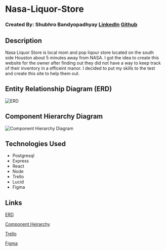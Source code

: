 # Nasa-Liquor-Store

### Created By: Shubhro Bandyopadhyay [LinkedIn](https://www.linkedin.com/in/shubhro-bandyopadhyay-8420a321b/) [Github](https://github.com/sbandy9210) 
 

## Description

Nasa Liquor Store is local mom and pop liqour store located on the south side Houston about 5 minutes away from NASA. I got the idea to create this website for the owner after finding out they did not have a way to keep track of their inventory in a efficeint manor. I decided to put my skills to the test and create this site to help them out.





## Entity Relationship Diagram (ERD)
![ERD](https://i.imgur.com/0Mbx6s2.png)



## Component Hierarchy Diagram
![Component Hierarchy Diagram](https://i.imgur.com/UUySg4t.png)

## Technologies Used
- Postgresql
- Express
- React 
- Node
- Trello
- Lucid 
- Figma

## Links

[ERD](https://app.diagrams.net/#G1lr6MEjY7vMQJ8F-MiFtJeHdFOifjw7GB)

[Component Heirarchy](https://app.diagrams.net/#G1aOfI8gHHGiXaJHe-qupZQWDn9ud9lMQ1)

[Trello](https://trello.com/b/fI2ZXHJo/project-4) 

[Figma](https://www.figma.com/file/VpQGfbVhbTJPEU3R8FbJ7k/project-4?node-id=0%3A1)


